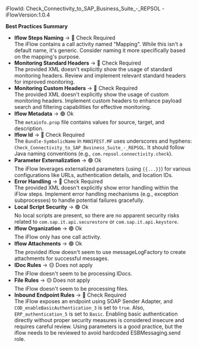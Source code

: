 iFlowId: Check_Connectivity_to_SAP_Business_Suite_-_REPSOL - iFlowVersion:1.0.4

**Best Practices Summary**
- **Iflow Steps Naming** -> 🔴 Check Required\
 The iFlow contains a call activity named "Mapping". While this isn't a default name, it's generic. Consider naming it more specifically based on the mapping's purpose.
- **Monitoring Standard Headers** -> 🔴 Check Required\
 The provided XML doesn't explicitly show the usage of standard monitoring headers. Review and implement relevant standard headers for improved monitoring.
- **Monitoring Custom Headers** -> 🔴 Check Required\
 The provided XML doesn't explicitly show the usage of custom monitoring headers. Implement custom headers to enhance payload search and filtering capabilities for effective monitoring.
- **Iflow Metadata** -> 🟢 Ok\
 The `metainfo.prop` file contains values for source, target, and description.
- **Iflow Id** -> 🔴 Check Required\
 The `Bundle-SymbolicName` in `MANIFEST.MF` uses underscores and hyphens: `Check_Connectivity_to_SAP_Business_Suite_-_REPSOL`. It should follow Java naming conventions (e.g., `com.repsol.connectivity.check`).
- **Parameter Externalization** -> 🟢 Ok\
 The iFlow leverages externalized parameters (using `{{...}}`) for various configurations like URLs, authentication details, and location IDs.
- **Error Handling** -> 🔴 Check Required\
 The provided XML doesn't explicitly show error handling within the iFlow steps. Implement error handling mechanisms (e.g., exception subprocesses) to handle potential failures gracefully.
- **Local Script Security** -> 🟢 Ok\
 No local scripts are present, so there are no apparent security risks related to `com.sap.it.api.securestore` or `com.sap.it.api.keystore`.
- **Iflow Organization** -> 🟢 Ok\
 The iFlow only has one call activity.
- **Iflow Attachments** -> 🟢 Ok\
  The provided iflow doesn't seem to use messageLogFactory to create attachments for successful messages.
- **IDoc Rules** -> 🟡 Does not apply\
  The iFlow doesn't seem to be processing IDocs.
- **File Rules** -> 🟡 Does not apply\
  The iFlow doesn't seem to be processing files.
- **Inbound Endpoint Rules** -> 🔴 Check Required\
 The iFlow exposes an endpoint using SOAP Sender Adapter, and `COD_enableBasicAuthentication_3` is set to `true`.  Also, `ERP_authentication_5` is set to `Basic`. Enabling basic authentication directly without proper security measures is considered insecure and requires careful review. Using parameters is a good practice, but the iflow needs to be reviewed to avoid hardcoded ESBMessaging.send role.